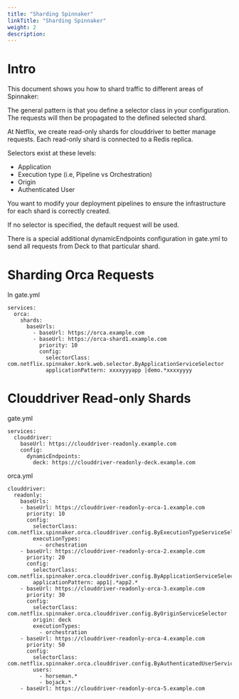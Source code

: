 ```yaml
---
title: "Sharding Spinnaker"
linkTitle: "Sharding Spinnaker"
weight: 2
description: 
---
```




# Intro

This document shows you how to shard traffic to different areas of Spinnaker: 

The general pattern is that you define a selector class in your configuration. The requests will then be propagated to the defined selected shard.

At Netflix, we create read-only shards for clouddriver to better manage requests. Each read-only shard is connected to a Redis replica. 

Selectors exist at these levels:

* Application
* Execution type (i.e, Pipeline vs Orchestration)
* Origin
* Authenticated User

You want to modify your deployment pipelines to ensure the infrastructure for each shard is correctly created. 

If no selector is specified, the default request will be used.

There is a special additional dynamicEndpoints configuration in gate.yml to send all requests from Deck to that particular shard. 

# Sharding Orca Requests

In gate.yml

```
services:
  orca:
    shards:
      baseUrls:
        - baseUrl: https://orca.example.com
        - baseUrl: https://orca-shard1.example.com
          priority: 10
          config:
            selectorClass: com.netflix.spinnaker.kork.web.selector.ByApplicationServiceSelector
            applicationPattern: xxxxyyyapp |demo.*xxxxyyyy
```

# Clouddriver Read-only Shards

gate.yml

```
services:
  clouddriver:
    baseUrl: https://clouddriver-readonly.example.com
    config:
      dynamicEndpoints:
        deck: https://clouddriver-readonly-deck.example.com
```
       
orca.yml

```
clouddriver:
  readonly:
    baseUrls:
    - baseUrl: https://clouddriver-readonly-orca-1.example.com
      priority: 10
      config:
        selectorClass: com.netflix.spinnaker.orca.clouddriver.config.ByExecutionTypeServiceSelector
        executionTypes:
          - orchestration
    - baseUrl: https://clouddriver-readonly-orca-2.example.com
      priority: 20
      config:
        selectorClass: com.netflix.spinnaker.orca.clouddriver.config.ByApplicationServiceSelector
        applicationPattern: app1|.*app2.*
    - baseUrl: https://clouddriver-readonly-orca-3.example.com
      priority: 30
      config:
        selectorClass: com.netflix.spinnaker.orca.clouddriver.config.ByOriginServiceSelector
        origin: deck
        executionTypes:
          - orchestration
    - baseUrl: https://clouddriver-readonly-orca-4.example.com
      priority: 50
      config:
        selectorClass: com.netflix.spinnaker.orca.clouddriver.config.ByAuthenticatedUserServiceSelector
        users:
          - horseman.*
          - bojack.*
    - baseUrl: https://clouddriver-readonly-orca-5.example.com
```
